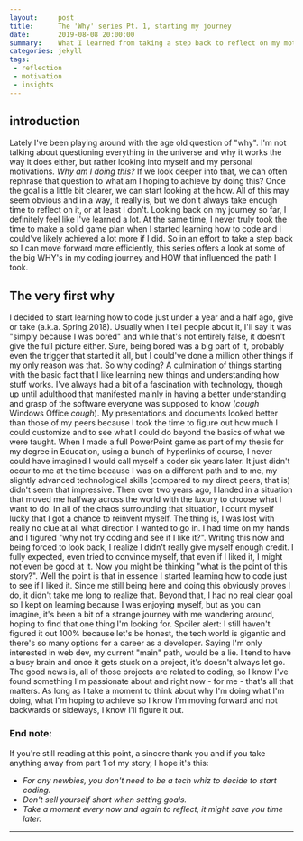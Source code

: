 ```yaml
---
layout:     post
title:      The 'Why' series Pt. 1, starting my journey
date:       2019-08-08 20:00:00
summary:    What I learned from taking a step back to reflect on my motivation behind certain steps within my coding journey.
categories: jekyll
tags:
 - reflection
 - motivation
 - insights
---
```



## introduction
Lately I've been playing around with the age old question of "why". I'm not talking about questioning everything in the universe and why it works the way it does either, but rather looking into myself and my personal motivations. *Why am I doing this?* If we look deeper into that, we can often rephrase that question to what am I hoping to achieve by doing this? Once the goal is a little bit clearer, we can start looking at the how. All of this may seem obvious and in a way, it really is, but we don't always take enough time to reflect on it, or at least I don't. Looking back on my journey so far, I definitely feel like I've learned a lot. At the same time, I never truly took the time to make a solid game plan when I started learning how to code and I could've likely achieved a lot more if I did. So in an effort to take a step back so I can move forward more efficiently, this series offers a look at some of the big WHY's in my coding journey and HOW that influenced the path I took. 

## The very first why

I decided to start learning how to code just under a year and a half ago, give or take (a.k.a. Spring 2018). Usually when I tell people about it, I'll say it was "simply because I was bored" and while that's not entirely false, it doesn't give the full picture either. Sure, being bored was a big part of it, probably even the trigger that started it all, but I could've done a million other things if my only reason was that. So why coding? A culmination of things starting with the basic fact that I like learning new things and understanding how stuff works. I've always had a bit of a fascination with technology, though up until adulthood that manifested mainly in having a better understanding and grasp of the software everyone was supposed to know (*cough*  Windows Office *cough*). My presentations and documents looked better than those of my peers because I took the time to figure out how much I could customize and to see what I could do beyond the basics of what we were taught. When I made a full PowerPoint game as part of my thesis for my degree in Education, using a bunch of hyperlinks of course, I never could have imagined I would call myself a coder six years later. It just didn't occur to me at the time because I was on a different path and to me, my slightly advanced technological skills (compared to my direct peers, that is) didn't seem that impressive. Then over two years ago, I landed in a situation that moved me halfway across the world with the luxury to choose what I want to do. In all of the chaos surrounding that situation, I count myself lucky that I got a chance to reinvent myself. The thing is, I was lost with really no clue at all what direction I wanted to go in. I had time on my hands and I figured "why not try coding and see if I like it?". Writing this now and being forced to look back, I realize I didn't really give myself enough credit. I fully expected, even tried to convince myself, that even if I liked it, I might not even be good at it. Now you might be thinking "what is the point of this story?". Well the point is that in essence I started learning how to code just to see if I liked it. Since me still being here and doing this obviously proves I do, it didn't take me long to realize that. Beyond that, I had no real clear goal so I kept on learning because I was enjoying myself, but as you can imagine, it's been a bit of a strange journey with me wandering around, hoping to find that one thing I'm looking for.  Spoiler alert: I still haven't figured it out 100% because let's be honest, the tech world is gigantic and there's so many options for a career as a developer. Saying I'm only interested in web dev, my current "main" path, would be a lie. I tend to have a busy brain and once it gets stuck on a project, it's doesn't always let go. The good news is, all of those projects are related to coding, so I know I've found something I'm passionate about and right now - for me - that's all that matters. As long as I take a moment to think about why I'm doing what I'm doing, what I'm hoping to achieve so I know I'm moving forward and not backwards or sideways, I know I'll figure it out.

### End note:

If you're still reading at this point, a sincere thank you and if you take anything away from part 1 of my story, I hope it's this: 
- *For any newbies, you don't need to be a tech whiz to decide to start coding.*
- *Don't sell yourself short when setting goals.*
- *Take a moment every now and again to reflect, it might save you time later.*
 
----------------------------